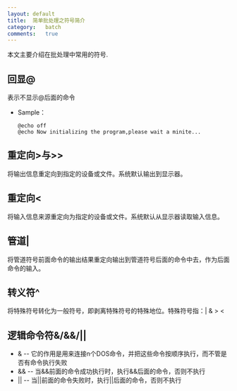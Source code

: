 ```yaml
---
layout:	default
title:	简单批处理之符号简介
category:	batch
comments:	true
---
```

本文主要介绍在批处理中常用的符号.



## 回显@
表示不显示@后面的命令

* Sample：

	```batch
	@echo off
	@echo Now initializing the program,please wait a minite...
	```

## 重定向>与>>
将输出信息重定向到指定的设备或文件。系统默认输出到显示器。


## 重定向<
将输入信息来源重定向为指定的设备或文件。系统默认从显示器读取输入信息。


## 管道|
将管道符号前面命令的输出结果重定向输出到管道符号后面的命令中去，作为后面命令的输入。


## 转义符^
将特殊符号转化为一般符号，即剥离特殊符号的特殊地位。特殊符号指：| & > <


## 逻辑命令符&/&&/||
* & -- 它的作用是用来连接n个DOS命令，并把这些命令按顺序执行，而不管是否有命令执行失败
* && -- 当&&前面的命令成功执行时，执行&&后面的命令，否则不执行
* || -- 当||前面的命令失败时，执行||后面的命令，否则不执行
